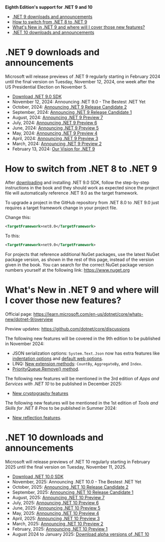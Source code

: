 **Eighth Edition's support for .NET 9 and 10**

- [.NET 9 downloads and announcements](#net-9-downloads-and-announcements)
- [How to switch from .NET 8 to .NET 9](#how-to-switch-from-net-8-to-net-9)
- [What's New in .NET 9 and where will I cover those new features?](#whats-new-in-net-9-and-where-will-i-cover-those-new-features)
- [.NET 10 downloads and announcements](#net-10-downloads-and-announcements)

# .NET 9 downloads and announcements

Microsoft will release previews of .NET 9 regularly starting in February 2024 until the final version on Tuesday, November 12, 2024, one week after the US Presidential Election on November 5.

- [Download .NET 9.0 SDK](https://dotnet.microsoft.com/download/dotnet/9.0)
- November 12, 2024: Announcing .NET 9.0 - The Bestest .NET Yet
- October, 2024: [Announcing .NET 9 Release Candidate 2](https://devblogs.microsoft.com/dotnet/announcing-dotnet-9-rc-2/)
- September, 2024: [Announcing .NET 9 Release Candidate 1](https://devblogs.microsoft.com/dotnet/announcing-dotnet-9-rc-1/)
- August, 2024: [Announcing .NET 9 Preview 7](https://devblogs.microsoft.com/dotnet/announcing-dotnet-9-preview-7/)
- July, 2024: [Announcing .NET 9 Preview 6](https://devblogs.microsoft.com/dotnet/announcing-dotnet-9-preview-6/)
- June, 2024: [Announcing .NET 9 Preview 5](https://devblogs.microsoft.com/dotnet/announcing-dotnet-9-preview-5/)
- May, 2024: [Announcing .NET 9 Preview 4](https://devblogs.microsoft.com/dotnet/announcing-dotnet-9-preview-4/)
- April, 2024: [Announcing .NET 9 Preview 3](https://devblogs.microsoft.com/dotnet/announcing-dotnet-9-preview-3/)
- March, 2024: [Announcing .NET 9 Preview 2](https://devblogs.microsoft.com/dotnet/announcing-dotnet-9-preview-2/)
- February 13, 2024: [Our Vision for .NET 9](https://devblogs.microsoft.com/dotnet/our-vision-for-dotnet-9/)

# How to switch from .NET 8 to .NET 9

After [downloading](https://dotnet.microsoft.com/download/dotnet/9.0) and installing .NET 9.0 SDK, follow the step-by-step instructions in the book and they should work as expected since the project file will automatically reference .NET 9.0 as the target framework. 

To upgrade a project in the GitHub repository from .NET 8.0 to .NET 9.0 just requires a target framework change in your project file.

Change this:

```xml
<TargetFramework>net8.0</TargetFramework>
```

To this:

```xml
<TargetFramework>net9.0</TargetFramework>
```

For projects that reference additional NuGet packages, use the latest NuGet package version, as shown in the rest of this page, instead of the version given in the book. You can search for the correct NuGet package version numbers yourself at the following link: https://www.nuget.org

# What's New in .NET 9 and where will I cover those new features?

Official page: https://learn.microsoft.com/en-us/dotnet/core/whats-new/dotnet-9/overview

Preview updates: https://github.com/dotnet/core/discussions

The following new features will be covered in the 9th edition to be published in November 2024:
- JSON serialization options: `System.Text.Json` now has extra features like [indentation options](https://learn.microsoft.com/en-us/dotnet/core/whats-new/dotnet-9/overview#indentation-options) and [default web options](https://learn.microsoft.com/en-us/dotnet/core/whats-new/dotnet-9/overview#default-web-options).
- LINQ: [New extension methods](https://learn.microsoft.com/en-us/dotnet/core/whats-new/dotnet-9/overview#linq): `CountBy`, `AggregateBy`, and `Index`.
- [PriorityQueue.Remove() method](https://learn.microsoft.com/en-us/dotnet/core/whats-new/dotnet-9/overview#priorityqueueremove-method).

The following new features will be mentioned in the 3rd edition of *Apps and Services with .NET 10* to be published in December 2025:
- [New cryptography features](https://learn.microsoft.com/en-us/dotnet/core/whats-new/dotnet-9/overview#cryptography)

The following new features will be mentioned in the 1st edition of *Tools and Skills for .NET 8 Pros* to be published in Summer 2024:
- [New reflection features](https://learn.microsoft.com/en-us/dotnet/core/whats-new/dotnet-9/overview#reflection).

# .NET 10 downloads and announcements

Microsoft will release previews of .NET 10 regularly starting in February 2025 until the final version on Tuesday, November 11, 2025.

- [Download .NET 10.0 SDK](https://dotnet.microsoft.com/download/dotnet/10.0)
- November, 2025: Announcing .NET 10.0 - The Bestest .NET Yet
- October, 2025: [Announcing .NET 10 Release Candidate 2](https://devblogs.microsoft.com/dotnet/announcing-dotnet-10-rc-2/)
- September, 2025: [Announcing .NET 10 Release Candidate 1](https://devblogs.microsoft.com/dotnet/announcing-dotnet-10-rc-1/)
- August, 2025: [Announcing .NET 10 Preview 7](https://devblogs.microsoft.com/dotnet/announcing-dotnet-10-preview-7/)
- July, 2025: [Announcing .NET 10 Preview 6](https://devblogs.microsoft.com/dotnet/announcing-dotnet-10-preview-6/)
- June, 2025: [Announcing .NET 10 Preview 5](https://devblogs.microsoft.com/dotnet/announcing-dotnet-10-preview-5/)
- May, 2025: [Announcing .NET 10 Preview 4](https://devblogs.microsoft.com/dotnet/announcing-dotnet-10-preview-4/)
- April, 2025: [Announcing .NET 10 Preview 3](https://devblogs.microsoft.com/dotnet/announcing-dotnet-10-preview-3/)
- March, 2025: [Announcing .NET 10 Preview 2](https://devblogs.microsoft.com/dotnet/announcing-dotnet-10-preview-2/)
- February, 2025: [Announcing .NET 10 Preview 1](https://devblogs.microsoft.com/dotnet/announcing-net-10-preview-1/)
- August 2024 to January 2025: [Download alpha versions of .NET 10](https://github.com/dotnet/installer#table)
